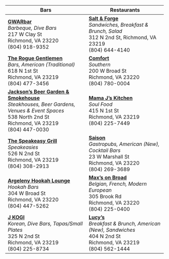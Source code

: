 Bars             | Restaurants
---------------- | ----------------
__[GWARbar](https://www.yelp.com/biz/gwarbar-richmond-3)__ <br/>_Barbeque, Dive Bars_<br/>217 W Clay St<br/>Richmond, VA 23220<br/>(804) 918-9352<br/> | __[Salt & Forge](https://www.yelp.com/biz/salt-and-forge-richmond)__<br/>_Sandwiches, Breakfast & Brunch, Salad_<br/>312 N 2nd St, Richmond, VA 23219<br/>(804) 644-4140<br/>
__[The Rogue Gentlemen](https://www.yelp.com/biz/the-rogue-gentlemen-richmond)__<br/>_Bars, American (Traditional)_<br/>618 N 1st St<br/>Richmond, VA 23219<br/>(804) 477-3456<br/> | __[Comfort](https://www.yelp.com/biz/comfort-richmond)__<br/>_Southern_<br/>200 W Broad St<br/>Richmond, VA 23220<br/>(804) 780-0004<br/>
__[Jackson’s Beer Garden & Smokehouse](https://www.yelp.com/biz/jacksons-beer-garden-and-smokehouse-richmond)__<br/>_Steakhouses, Beer Gardens, Venues & Event Spaces_<br/>538 North 2nd St<br/>Richmond, VA 23219<br/>(804) 447-0030<br/> | __[Mama J’s Kitchen](https://www.yelp.com/biz/mama-js-kitchen-richmond)__<br/>_Soul Food_<br/>415 N 1st St<br/>Richmond, VA 23219<br/>(804) 225-7449<br/>
__[The Speakeasy Grill](https://www.yelp.com/biz/the-speakeasy-grill-richmond-2)__<br/>_Speakeasies_<br/>526 N 2nd St<br/>Richmond, VA 23219<br/>(804) 308-2913<br/> | __[Saison](https://www.yelp.com/biz/saison-richmond)__<br/>_Gastropubs, American (New), Cocktail Bars_<br/>23 W Marshall St<br/>Richmond, VA 23220<br/>(804) 269-3689<br/>
__[Argeleny Hookah Lounge](https://www.yelp.com/biz/argeleny-hookah-lounge-richmond-2)__<br/>_Hookah Bars_<br/>304 W Broad St<br/>Richmond, VA 23220<br/>(804) 447-5262<br/> | __[Max’s on Broad](https://www.yelp.com/biz/maxs-on-broad-richmond)__<br/>_Belgian, French, Modern European_<br/>305 Brook Rd<br/>Richmond, VA 23220<br/>(804) 225-0400<br/>
__[J KOGI](https://www.yelp.com/biz/j-kogi-richmond)__<br/>_Korean, Dive Bars, Tapas/Small Plates_<br/>325 N 2nd St<br/>Richmond, VA 23219<br/>(804) 225-8734<br/> | __[Lucy’s](https://www.yelp.com/biz/lucys-richmond)__<br/>_Breakfast & Brunch, American (New), Sandwiches_<br/>404 N 2nd St<br/>Richmond, VA 23219<br/>(804) 562-1444<br/>
